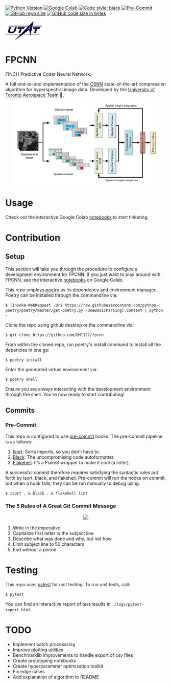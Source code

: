 [![Python Version](https://img.shields.io/badge/python-3.7-blue.svg)](https://www.python.org/downloads/)
[![Google Colab](https://colab.research.google.com/assets/colab-badge.svg)](https://colab.research.google.com/github/DM1122/fpcnn)
[![Code style: black](https://img.shields.io/badge/code%20style-black-000000.svg)](https://github.com/psf/black)
[![Pre-Commit](https://img.shields.io/badge/pre--commit-enabled-brightgreen?logo=pre-commit&logoColor=white)](https://pre-commit.com/)
[![GitHub repo size](https://img.shields.io/github/repo-size/DM1122/fpcnn)](https://github.com/DM1122/fpcnn)
[![GitHub code size in bytes](https://img.shields.io/github/languages/code-size/DM1122/fpcnn)](https://github.com/DM1122/fpcnn)


<img src="img/utat-logo.png" height="64">

# FPCNN
FINCH Predictive Coder Neural Network.

A full end-to-end implementation of the [CSNN](https://www.mdpi.com/2313-433X/6/6/38) state-of-the-art compression algorithm for hyperspectral image data. Developed by the [University of Toronto Aerospace Team](https://www.utat.ca/space-systems) :milky_way:.

<p align="center"><img src="img/csnn.png" height="256"></p>

# Usage
Check out the interactive Google Colab [notebooks](https://colab.research.google.com/github/DM1122/fpcnn) to start tinkering.

# Contribution
## Setup
This section will take you through the procedure to configure a development environment for FPCNN. If you just want to play around with FPCNN, see the interactive [notebooks](https://colab.research.google.com/github/DM1122/fpcnn) on Google Colab.

This repo employs [poetry](https://python-poetry.org/) as its dependency and environment manager. Poetry can be installed through the commandline via:
```
$ (Invoke-WebRequest -Uri https://raw.githubusercontent.com/python-poetry/poetry/master/get-poetry.py -UseBasicParsing).Content | python -
```

Clone the repo using github desktop or the commandline via:

```
$ git clone https://github.com/DM1122/fpcnn
```

From within the cloned repo, run poetry's install command to install all the depencies in one go:
```
$ poetry install
```

Enter the generated virtual environment via:
```
$ poetry shell
```
Ensure you are always interacting with the development environment through the shell. You're now ready to start contributing!

## Commits
### Pre-Commit
This repo is configured to use [pre-commit](https://pre-commit.com/) hooks. The pre-commit pipeline is as follows:

1. [Isort](https://pycqa.github.io/isort/): Sorts imports, so you don't have to.
1. [Black](https://black.readthedocs.io/en/stable/): The uncompromising code autoformatter.
1. [Flakehell](https://flakehell.readthedocs.io/): It’s a Flake8 wrapper to make it cool (a linter).

A successful commit therefore requires satisfying the syntactic rules put forth by isort, black, and flakehell. Pre-commit will run the hooks on commit, but when a hook fails, they can be run manually to debug using:

```
$ isort . & black . & flakehell lint
```

### The 5 Rules of A Great Git Commit Message
<p align="center"><img src="https://imgs.xkcd.com/comics/git_commit.png" width="256"></p>

1. Write in the imperative
1. Capitalize first letter in the subject line 
1. Describe what was done and why, but not how
1. Limit subject line to 50 characters
1. End without a period

# Testing

This repo uses [pytest](https://docs.pytest.org/en/6.2.x/) for unit testing. To run unit tests, call:

```
$ pytest
```

You can find an interactive report of test results in `./logs/pytest-report.html`.

# TODO
* Implement batch processsing
* Improve plotting utilities
* Benchmarklib improvements to handle export of csv files
* Create prototyping notebooks
* Create hyperparameter optimization toolkit
* Fix edge cases
* Add explanation of algorithm to README



